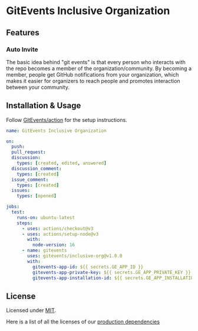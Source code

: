 # GitEvents Inclusive Organization

## Features

### Auto Invite

The basic idea behind "git events" is that every person who interacts with the repo becomes a member of the organization/community. By becoming a member, people get GitHub notifications from your organization, which makes it easier for organizers to reach people and promotes interaction between your community.

## Installation & Usage

Follow [GitEvents/action](https://github.com/gitevents/action/blob/main/README.md) for the setup instructions.

```yml
name: GitEvents Inclusive Organization

on:
  push:
  pull_request:
  discussion:
    types: [created, edited, answered]
  discussion_comment:
    types: [created]
  issue_comment:
    types: [created]
  issues:
    types: [opened]

jobs:
  test:
    runs-on: ubuntu-latest
    steps:
      - uses: actions/checkout@v3
      - uses: actions/setup-node@v3
        with:
          node-version: 16
      - name: gitevents
        uses: gitevents/inclusive-org@v1.0.0
        with:
          gitevents-app-id: ${{ secrets.GE_APP_ID }}
          gitevents-app-private-key: ${{ secrets.GE_APP_PRIVATE_KEY }}
          gitevents-app-installation-id: ${{ secrets.GE_APP_INSTALLATION_ID }}
```

## License

Licensed under [MIT](./LICENSE).

Here is a list of all the licenses of our [production dependencies](./dist/licenses.txt)
